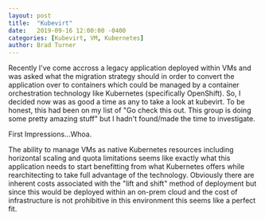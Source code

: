 ```yaml
---
layout: post
title:  "Kubevirt"
date:   2019-09-16 12:00:00 -0400
categories: [Kubevirt, VM, Kubernetes]
author: Brad Turner
---
```


Recently I've come accross a legacy application deployed within VMs and was asked what the migration strategy should in order to convert the application over to containers which could be managed by a container orchestration technology like Kubernetes (specifically OpenShift).  So, I decided now was as good a time as any to take a look at kubevirt.  To be honest, this had been on my list of "Go check this out.  This group is doing some pretty amazing stuff" but I hadn't found/made the time to investigate.  

First Impressions...Whoa.

The ability to manage VMs as native Kubernetes resources including horizontal scaling and quota limitations seems like exactly what this application needs to start benefitting from what Kubernetes offers while rearchitecting to take full advantage of the technology.  Obviously there are inherent costs associated with the "lift and shift" method of deployment but since this would be deployed within an on-prem cloud and the cost of infrastructure is not prohibitive in this environment this seems like a perfect fit.  


